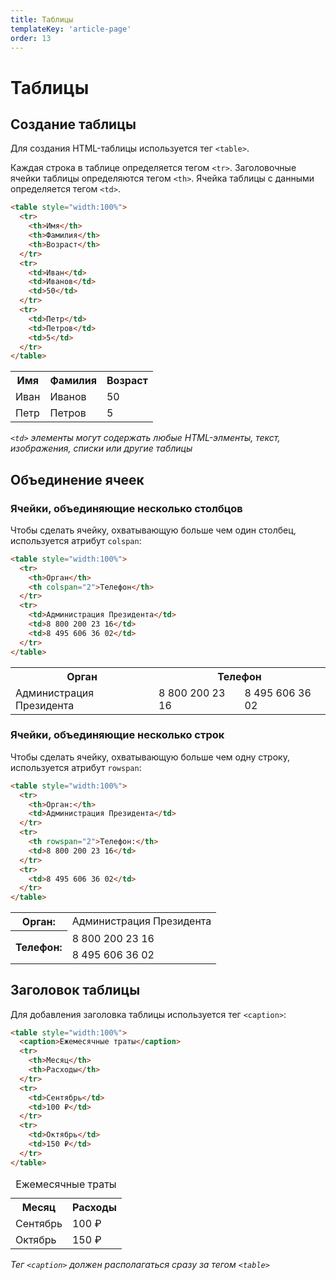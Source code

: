 ```yaml
---
title: Таблицы
templateKey: 'article-page'
order: 13
---
```


# Таблицы

## Создание таблицы

Для создания HTML-таблицы используется тег `<table>`.

Каждая строка в таблице определяется тегом `<tr>`. Заголовочные ячейки таблицы определяются тегом `<th>`. Ячейка таблицы c данными определяется тегом `<td>`.

```html
<table style="width:100%">
  <tr>
    <th>Имя</th>
    <th>Фамилия</th>
    <th>Возраст</th>
  </tr>
  <tr>
    <td>Иван</td>
    <td>Иванов</td>
    <td>50</td>
  </tr>
  <tr>
    <td>Петр</td>
    <td>Петров</td>
    <td>5</td>
  </tr>
</table>
```

<table style="width:100%">
  <tr>
    <th>Имя</th>
    <th>Фамилия</th> 
    <th>Возраст</th>
  </tr>
  <tr>
    <td>Иван</td>
    <td>Иванов</td> 
    <td>50</td>
  </tr>
  <tr>
    <td>Петр</td>
    <td>Петров</td> 
    <td>5</td>
  </tr>
</table>

_`<td>` элементы могут содержать любые HTML-элменты, текст, изображения, списки или другие таблицы_

## Объединение ячеек

### Ячейки, объединяющие несколько столбцов

Чтобы сделать ячейку, охватывающую больше чем один столбец, используется атрибут `colspan`:

```html
<table style="width:100%">
  <tr>
    <th>Орган</th>
    <th colspan="2">Телефон</th>
  </tr>
  <tr>
    <td>Администрация Президента</td>
    <td>8 800 200 23 16</td>
    <td>8 495 606 36 02</td>
  </tr>
</table>
```

<table style="width:100%">
  <tr>
    <th>Орган</th>
    <th colspan="2">Телефон</th>
  </tr>
  <tr>
    <td>Администрация Президента</td>
    <td>8 800 200 23 16</td>
    <td>8 495 606 36 02</td>
  </tr>
</table>

### Ячейки, объединяющие несколько строк

Чтобы сделать ячейку, охватывающую больше чем одну строку, используется атрибут `rowspan`:

```html
<table style="width:100%">
  <tr>
    <th>Орган:</th>
    <td>Администрация Президента</td>
  </tr>
  <tr>
    <th rowspan="2">Телефон:</th>
    <td>8 800 200 23 16</td>
  </tr>
  <tr>
    <td>8 495 606 36 02</td>
  </tr>
</table>
```

<table style="width:100%">
  <tr>
    <th>Орган:</th>
    <td>Администрация Президента</td>
  </tr>
  <tr>
    <th rowspan="2">Телефон:</th>
    <td>8 800 200 23 16</td>
  </tr>
  <tr>
    <td>8 495 606 36 02</td>
  </tr>
</table>

## Заголовок таблицы

Для добавления заголовка таблицы используется тег `<caption>`:

```html
<table style="width:100%">
  <caption>Ежемесячные траты</caption>
  <tr>
    <th>Месяц</th>
    <th>Расходы</th>
  </tr>
  <tr>
    <td>Сентябрь</td>
    <td>100 ₽</td>
  </tr>
  <tr>
    <td>Октябрь</td>
    <td>150 ₽</td>
  </tr>
</table>
```

<table style="width:100%">
  <caption>Ежемесячные траты</caption>
  <tr>
    <th>Месяц</th>
    <th>Расходы</th>
  </tr>
  <tr>
    <td>Сентябрь</td>
    <td>100 ₽</td>
  </tr>
  <tr>
    <td>Октябрь</td>
    <td>150 ₽</td>
  </tr>
</table>

_Тег `<caption>` должен располагаться сразу за тегом `<table>`_
